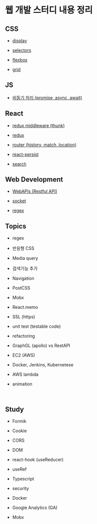 # 웹 개발 스터디 내용 정리

## CSS

- [display](https://github.com/doheelab/js-study/blob/master/CSS/Display.md)

- [selectors](https://github.com/doheelab/js-study/blob/master/CSS/Selectors.md)

- [flexbox](https://github.com/doheelab/js-study/blob/master/CSS/Flexbox.md)

- [grid](https://github.com/doheelab/js-study/blob/master/CSS/Grid.md)

## JS

- [비동기 처리 (promise, async, await)](https://github.com/doheelab/js-study/tree/master/async)

## React

- [redux middleware (thunk)](https://github.com/doheelab/js-study/tree/master/redux-thunk)

- [redux](https://github.com/doheelab/js-study/tree/master/redux)

- [router (history, match, location)](https://github.com/doheelab/js-study/tree/master/react-router)

- [react-persist](https://github.com/doheelab/js-study/tree/master/react-persist)

- [search](https://github.com/doheelab/js-study/tree/master/search)

## Web Development

- [WebAPIs (Restful API)](https://github.com/doheelab/js-study/tree/master/WebAPIs)

- [socket](https://github.com/doheelab/js-study/tree/master/socket)

- [regex](https://github.com/doheelab/js-study/tree/master/regex)



## Topics

- regex

* 반응형 CSS

* Media query

* 검색기능 추가

* Navigation

* PostCSS

* Mobx

* React.memo

* SSL (https)

* unit test (testable code)

* refactoring

* GraphGL (apollo) vs RestAPI

* EC2 (AWS)

* Docker, Jenkins, Kubernetese

* AWS lambda

* animation


<br>

## Study

- Formik

- Cookie

- CORS

- DOM

- react-hook (useReducer)

- useRef

- Typescript

- security

- Docker

- Google Analytics (GA)

- Mobx
